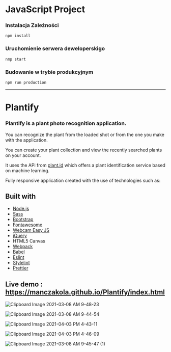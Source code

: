 # JavaScript Project

### Instalacja Zależności

```shell
npm install
```

### Uruchomienie serwera deweloperskigo

```shell
nmp start
```

### Budowanie w trybie produkcyjnym

```shell
npm run production
```



_________________________________________________________________________________________




# Plantify


### Plantify is a plant photo recognition application.
You can recognize the plant from the loaded shot or from the one you make with the application. 

You can create your plant collection and view the recently searched plants on your account. 

It uses the APi from [plant.id](https://github.com/Plant-id/Plant-id-API.) which offers a plant identification service based on machine learning. 

Fully responsive application created with the use of technologies such as:


## Built with

* [Node.js](https://nodejs.org/en/)
* [Sass](https://sass-lang.com/)
* [Bootstrap](https://getbootstrap.com/)
* [Fontawesome](https://fontawesome.com/)
* [Webcam Easy JS](https://www.npmjs.com/package/webcam-easy)
* [jQuery](https://jquery.com/)
* HTML5 Canvas
* [Webpack](https://webpack.js.org/)
* [Babel](https://babeljs.io/)
* [Eslint](https://eslint.org/)
* [Stylelint](https://stylelint.io/)
* [Prettier](https://prettier.io/)


##  Live demo : https://manczakola.github.io/Plantify/index.html


 ![Clipboard Image 2021-03-08 AM 9-48-23](https://user-images.githubusercontent.com/61183229/110297251-9051ea00-7ff3-11eb-82fe-a0064dadaf9c.jpg)

![Clipboard Image 2021-03-08 AM 9-44-54](https://user-images.githubusercontent.com/61183229/110297274-96e06180-7ff3-11eb-841b-381654d035e3.jpg)

![Clipboard Image 2021-04-03 PM 4-43-11](https://user-images.githubusercontent.com/61183229/113481762-bdcb6f80-949b-11eb-9d0d-9a2f20c2d3f8.jpg)

![Clipboard Image 2021-04-03 PM 4-46-09](https://user-images.githubusercontent.com/61183229/113481847-316d7c80-949c-11eb-80e7-ceed6c2a1bb8.jpg)




![Clipboard Image 2021-03-08 AM 9-45-47 (1)](https://user-images.githubusercontent.com/61183229/110297361-ae1f4f00-7ff3-11eb-9e0e-b98073c2a9f7.jpg)

